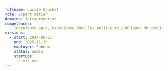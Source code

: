 ```yaml
---
fullname: Lucile Gauchet
role: Expert métier
domaine: Intraprenariat
competences:
  - ingénieure agro, expérience dans les politiques publiques de gestion des pollutions diffuses agricoles
missions:
  - start: 2024-06-21
    end: 2025-11-30
    employer: Fabnum
    status: admin
    startups:
      - viz-eau
---
```


